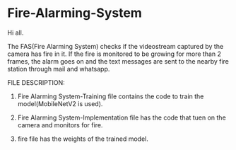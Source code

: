 # Fire-Alarming-System
Hi all.

The FAS(Fire Alarming System) checks if the videostream captured by the camera has fire in it. If the fire is monitored to be growing for more than 2 frames, the alarm goes on and the text messages are sent to the nearby fire station through mail and whatsapp.

FILE DESCRIPTION:

1) Fire Alarming System-Training file contains the code to train the model(MobileNetV2 is used).

2) Fire Alarming System-Implementation file has the code that tuen on the camera and monitors for fire. 

3) fire file has the weights of the trained model.
